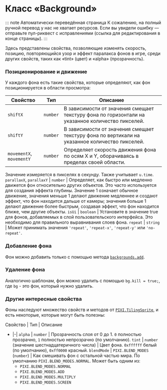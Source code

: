# Класс «Background»

::: note Автоматически переведённая страница
К сожалению, на полный ручной перевод у нас не хватает ресурсов.
Если вы увидели ошибку — отправьте пул-риквест с исправлениями (ссылка для редактирования в конце страницы).
:::

Здесь представлены свойства, позволяющие изменять скорость, позицию, повторяющийся узор и эффект паралакса фонов в игре, среди других свойств, таких как «tint» (цвет) и «alpha» (прозрачность).

### Позиционирование и движение

У каждого фона есть такие свойства, которые определяют, как фон позиционируется в области просмотра:

Свойство | Тип | Описание
--- | --- | ---
`shiftX` | `number` | В зависимости от значения смещает текстуру фона по горизонтали на указанное количество пикселей.
`shiftY` | `number` | В зависимости от значения смещает текстуру фона по вертикали на указанное количество пикселей.
`movementX`, `movementY` | `number` | Определяет скорость движения фона по осям X и Y, оборачиваясь в пределах своей области.
Значение измеряется в пикселях в секунду. Также учитывает `u.time`.
`parallaxX`, `parallaxY` | `number` | Определяет, как быстро или медленно движется фон относительно других объектов. Это часто используется для создания эффекта глубины.
Значение 1 означает обычное движение, значения меньше 1 делают движение медленнее и создают эффект, что фон находится дальше от камеры; значения больше 1 делают движение более быстрым, создавая эффект, что фон находится ближе, чем другие объекты.
`isUi` | `boolean` | Установите в значение true для фонов, добавляемых в слой пользовательского интерфейса. Это необходимо для правильного выравнивания слоев фона.
`repeat` | `string` | Может принимать значения `'repeat'`, `'repeat-x'`, `'repeat-y'` или `'no-repeat'`.

### Добавление фона

Фон можно добавить только с помощью метода [`backgrounds.add`](./backgrounds.md#backgrounds-add-texname-frame-depth-container).

### Удаление фона

Аналогично шаблонам, фон можно удалить с помощью `bg.kill = true;`, где `bg` - это фон, который нужно удалить.

### Другие интересные свойства

Фоны наследуют множество свойств и методов от [`PIXI.TilingSprite`](https://pixijs.download/release/docs/PIXI.TilingSprite.html), и есть некоторые, которые могут быть полезны:

Свойство | Тип | Описание
- |-|
`alpha` | `number` | Прозрачность слоя от 0 до 1. `0` полностью прозрачно, `1` полностью непрозрачно (по умолчанию).
`tint` | `number` (значение шестнадцатеричного числа) | Цвет фона. `0xffffff` белый (по умолчанию), `0xff0000` красный.
`blendMode` | `PIXI.BLEND_MODES` (`number`) | Как смешивать фон с остальной частью мира. По умолчанию `PIXI.BLEND_MODES.NORMAL`. Может быть одним из: <ul><li>`PIXI.BLEND_MODES.NORMAL`</li> <li>`PIXI.BLEND_MODES.ADD`</li> <li>`PIXI.BLEND_MODES.MULTIPLY`<li> `PIXI.BLEND_MODES.SCREEN`</li></ul>

